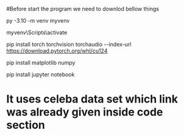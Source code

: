 #Before start the program we need to downlod bellow things

py -3.10 -m venv myvenv

myvenv\Scripts\activate

pip install torch torchvision torchaudio --index-url https://download.pytorch.org/whl/cu124

pip install matplotlib numpy

pip install jupyter notebook

# It uses celeba data set which link was already given inside code section
